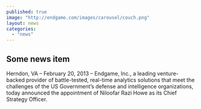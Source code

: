 ```yaml
---
published: true
image: "http://endgame.com/images/carousel/couch.png"
layout: news
categories: 
  - "news"
---
```


## Some news item

Herndon, VA – February 20, 2013 – Endgame, Inc., a leading venture-backed 
provider of battle-tested, real-time analytics solutions that meet the challenges of 
the US Government’s defense and intelligence organizations, today announced 
the appointment of Niloofar Razi Howe as its Chief Strategy Officer.